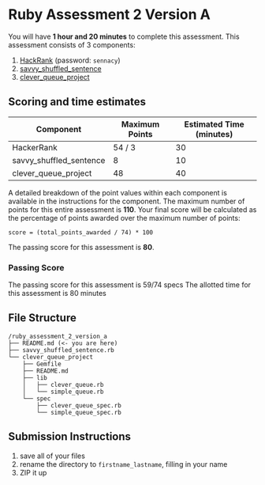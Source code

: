 # Ruby Assessment 2 Version A

You will have **1 hour and 20 minutes** to complete this assessment. This
assessment consists of 3 components:

1. [HackRank](http://hr.gs/f0a58651-77df-4a44-95a0-d258ae1ddc74) (password: `sennacy`)
2. [savvy_shuffled_sentence](./savvy_shuffled_sentence.rb)
3. [clever_queue_project](./clever_queue_project/README.md)

## Scoring and time estimates

| Component               | Maximum Points | Estimated Time (minutes) |
| ----------------------- | -------------- | ------------------------ |
| HackerRank              | 54 / 3         | 30                       |
| savvy_shuffled_sentence | 8              | 10                       |
| clever_queue_project    | 48             | 40                       |

A detailed breakdown of the point values within each component is available in
the instructions for the component. The maximum number of points for this entire
assessment is **110**. Your final score will be calculated as the percentage of
points awarded over the maximum number of points:

`score = (total_points_awarded / 74) * 100`

The passing score for this assessment is **80**.

### Passing Score

The passing score for this assessment is 59/74 specs
The allotted time for this assessment is 80 minutes

## File Structure

```plaintext
/ruby_assessment_2_version_a
├── README.md (<- you are here)
├── savvy_shuffled_sentence.rb
└── clever_queue_project
    ├── Gemfile
    ├── README.md
    ├── lib
    │   ├── clever_queue.rb
    │   └── simple_queue.rb
    └── spec
        ├── clever_queue_spec.rb
        └── simple_queue_spec.rb
```


## Submission Instructions

1. save all of your files
2. rename the directory to `firstname_lastname`, filling in your name
3. ZIP it up
